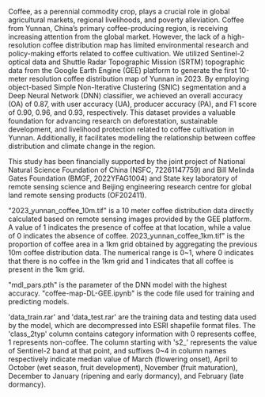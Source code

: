 Coffee, as a perennial commodity crop, plays a crucial role in global agricultural markets, regional livelihoods, and poverty alleviation. Coffee from Yunnan, China’s primary coffee-producing region, is receiving increasing attention from the global market. However, the lack of a high-resolution coffee distribution map has limited environmental research and policy-making efforts related to coffee cultivation. We utilized Sentinel-2 optical data and Shuttle Radar Topographic Mission (SRTM) topographic data from the Google Earth Engine (GEE) platform to generate the first 10-meter resolution coffee distribution map of Yunnan in 2023. By employing object-based Simple Non-Iterative Clustering (SNIC) segmentation and a Deep Neural Network (DNN) classifier, we achieved an overall accuracy (OA) of 0.87, with user accuracy (UA), producer accuracy (PA), and F1 score of 0.90, 0.96, and 0.93, respectively. This dataset provides a valuable foundation for advancing research on deforestation, sustainable development, and livelihood protection related to coffee cultivation in Yunnan. Additionally, it facilitates modelling the relationship between coffee distribution and climate change in the region. 

This study has been financially supported by the joint project of National Natural Science Foundation of China (NSFC, 72261147759) and Bill Melinda Gates Foundation (BMGF, 2022YFAG1004) and State key laboratory of remote sensing science and Beijing engineering research centre for global land remote sensing products (OF202411).

"2023_yunnan_coffee_10m.tif" is a 10 meter coffee distribution data directly calculated based on remote sensing images provided by the GEE platform. A value of 1 indicates the presence of coffee at that location, while a value of 0 indicates the absence of coffee. 2023_yunnan_coffee_1km.tif" is the proportion of coffee area in a 1km grid obtained by aggregating the previous 10m coffee distribution data. The numerical range is 0~1, where 0 indicates that there is no coffee in the 1km grid and 1 indicates that all coffee is present in the 1km grid.

"mdl_pars.pth" is the parameter of the DNN model with the highest accuracy. "coffee-map-DL-GEE.ipynb" is the code file used for training and predicting models.

'data_train.rar' and 'data_test.rar' are the training data and testing data used by the model, which are decompressed into ESRI shapefile format files. The 'class_2typ' column contains category information with 0 represents coffee, 1 represents non-coffee. The column starting with 's2_' represents the value of Sentinel-2 band at that point, and suffixes 0~4 in column names respectively indicate median value of March (flowering onset), April to October (wet season, fruit development), November (fruit maturation), December to January (ripening and early dormancy), and February (late dormancy).
